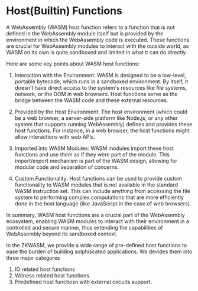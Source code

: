 # Host(Builtin) Functions

A WebAssembly (WASM) host function refers to a function that is not defined in the WebAssembly module itself but is provided by the environment in which the WebAssembly code is executed. These functions are crucial for WebAssembly modules to interact with the outside world, as WASM on its own is quite sandboxed and limited in what it can do directly.

Here are some key points about WASM host functions:

1. Interaction with the Environment: WASM is designed to be a low-level, portable bytecode, which runs in a sandboxed environment. By itself, it doesn't have direct access to the system's resources like file systems, network, or the DOM in web browsers. Host functions serve as the bridge between the WASM code and these external resources.

2. Provided by the Host Environment: The host environment (which could be a web browser, a server-side platform like Node.js, or any other system that supports running WebAssembly) defines and provides these host functions. For instance, in a web browser, the host functions might allow interactions with web APIs.

3. Imported into WASM Modules: WASM modules import these host functions and use them as if they were part of the module. This import/export mechanism is part of the WASM design, allowing for modular code and separation of concerns.

4. Custom Functionality: Host functions can be used to provide custom functionality to WASM modules that is not available in the standard WASM instruction set. This can include anything from accessing the file system to performing complex computations that are more efficiently done in the host language (like JavaScript in the case of web browsers).

In summary, WASM host functions are a crucial part of the WebAssembly ecosystem, enabling WASM modules to interact with their environment in a controlled and secure manner, thus extending the capabilities of WebAssembly beyond its sandboxed context.

In the ZKWASM, we provide a wide range of pre-defined host functions to ease the burden of building solphiscated applications. We devides them into three major categores

1. IO related host functions
2. Witness related host functions.
3. Predefined host functiosn with external circuits support.
